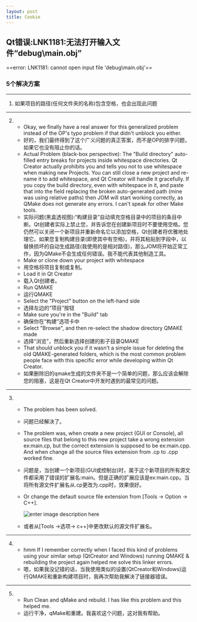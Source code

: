 ```yaml
---
layout: post
title: Cookie
---
```


## Qt错误:LNK1181:无法打开输入文件“debug\main.obj”
==error: LNK1181: cannot open input file 'debug\main.obj'==

### 5个解决方案
---
1. 如果项目的路径(任何文件夹的名称)包含空格，也会出现此问题
---
2.  - Okay, we finally have a real answer for this generalized problem instead of     the OP's typo problem if that didn't unblock you either.
    - 好的，我们最终得到了这个广义问题的真正答案，而不是OP的排字问题，如果它也没有阻止你的话。
    - Actual Problem (black-box perspective): The "Build directory" auto-filled entry breaks for projects inside whitespace directories. Qt Creator actually prohibits you and tells you not to use whitespace when making new Projects. You can still close a new project and re-name it to add whitespace, and Qt Creator will handle it gracefully. If you copy the build directory, even with whitespace in it, and paste that into the field replacing the broken auto-generated path (mine was using relative paths) then JOM will start working correctly, as QMake does not generate any errors. I can't speak for other Make tools.
    - 实际问题(黑盒透视图):“构建目录”自动填充空格目录中的项目的条目中断。Qt创建者实际上禁止您，并告诉您在创建新项目时不要使用空格。您仍然可以关闭一个新项目并重新命名它以添加空格，Qt创建者将优雅地处理它。如果您复制构建目录(即使其中有空格)，并将其粘贴到字段中，以替换损坏的自动生成路径(我使用的是相对路径)，那么JOM将开始正常工作，因为QMake不会生成任何错误。我不能代表其他制造工具。
    - Make or clone down your project with whitespace
    - 用空格将项目复制或复制。
    - Load it in Qt Creator
    - 载入Qt创建者。
    - Run QMAKE
    - 运行QMAKE
    - Select the "Project" button on the left-hand side
    - 选择左边的“项目”按钮
    - Make sure you're in the "Build" tab
    - 确保你在“构建”选项卡中
    - Select "Browse", and then re-select the shadow directory QMAKE made
    - 选择“浏览”，然后重新选择创建的影子目录QMAKE
    - That should unblock you if it wasn't a simple issue for deleting the old QMAKE-generated folders, which is the most common problem people face with this specific error while developing within Qt Creator.
    - 如果删除旧的qmake生成的文件夹不是一个简单的问题，那么应该会解除您的阻塞，这是在Qt Creator中开发时遇到的最常见的问题。
---
3.  - The problem has been solved.
    - 问题已经解决了。
    - The problem was, when create a new project (GUI or Console), all source files that belong to this new project take a wrong extension ex:main.cp, but the correct extension is supposed to be ex:main.cpp. And when change all the source files extension from .cp to .cpp worked fine.
    - 问题是，当创建一个新项目(GUI或控制台)时，属于这个新项目的所有源文件都采用了错误的扩展名:main。但是正确的扩展应该是ex:main.cpp。当将所有源文件扩展名从.cp更改为.cpp时，效果很好。
    - Or change the default source file extension from [Tools -> Option -> C++].
    
        ![enter image description here](https://i.stack.imgur.com/wQTzo.jpg)

    - 或者从[Tools ->选项-> c++]中更改默认的源文件扩展名。
---
4.  - hmm If I remember correctly when I faced this kind of problems using your        similar setup (QtCreator and Windows) running QMAKE & rebuilding the project       again helped me solve this linker errors.
    - 嗯，如果我没记错的话，当我使用类似的设置(QtCreator和Windows)运行QMAKE和重新构建项目时，我再次帮助我解决了链接器错误。
---
5.  - Run Clean and qMake and rebuild. I has like this problem and this helped me.
    - 运行干净，qMake和重建。我喜欢这个问题，这对我有帮助。